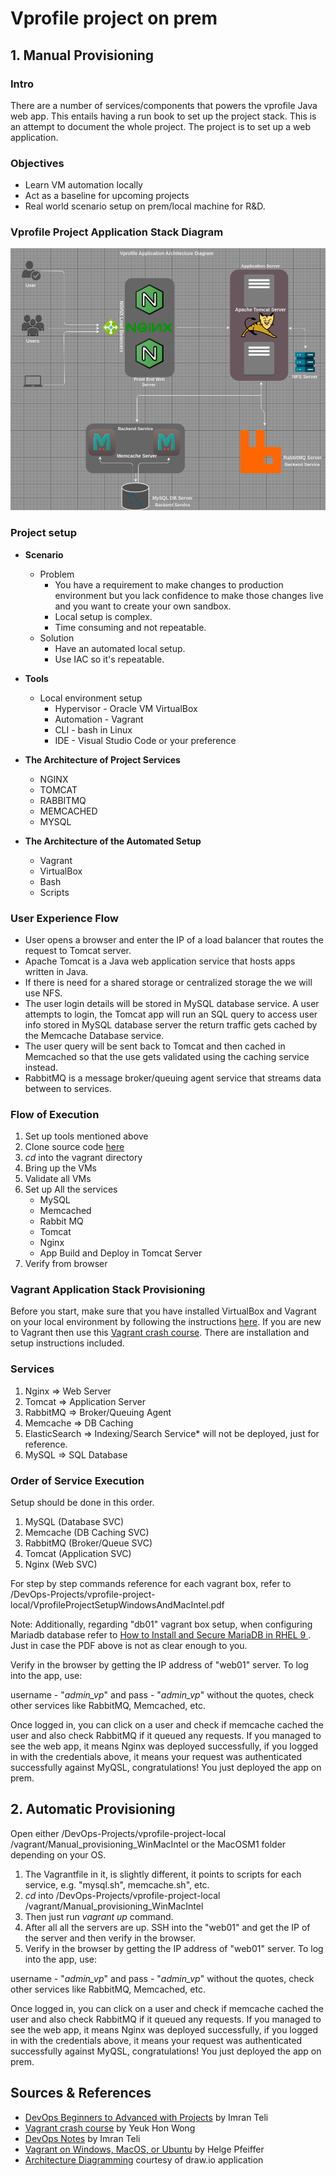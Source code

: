 # Vprofile project on prem
## 1. Manual Provisioning
### Intro

There are a number of services/components that powers the vprofile Java web app. This entails having a run book to set up the project stack. This is an attempt to document the whole project. The project is to set up a web application.

### Objectives

- Learn VM automation locally
- Act as a baseline for upcoming projects
- Real world scenario setup on prem/local machine for R&D.

### Vprofile Project Application Stack Diagram

![alt](project-diagram.png)
  
### Project setup

- **Scenario**
  - Problem 
    - You have a requirement to make changes to production environment but you lack confidence to make those changes live and you want to create your own sandbox.
    - Local setup is complex.
    - Time consuming and not repeatable.
  - Solution
    - Have an automated local setup.
    - Use IAC so it's repeatable.
  
- **Tools**
  - Local environment setup
    - Hypervisor - Oracle VM VirtualBox
    - Automation - Vagrant
    - CLI - bash in Linux
    - IDE - Visual Studio Code or your preference
 
- **The Architecture of Project Services**
  - NGINX
  - TOMCAT
  - RABBITMQ
  - MEMCACHED
  - MYSQL
- **The Architecture of the Automated Setup**
  - Vagrant
  - VirtualBox
  - Bash
  - Scripts

### User Experience Flow

- User opens a browser and enter the IP of a load balancer that routes the request to Tomcat server.
- Apache Tomcat is a Java web application service that hosts apps written in Java.
- If there is need for a shared storage or centralized storage the we will use NFS.
- The user login details will be stored in MySQL database service. A user attempts to login, the Tomcat app will run an SQL query to access user info stored in MySQL database server the return traffic gets cached by the Memcache Database service.
- The user query will be sent back to Tomcat and then cached in Memcached so that the use gets validated using the caching service instead.
- RabbitMQ is a message broker/queuing agent service that streams data between to services.

### Flow of Execution

1. Set up tools mentioned above
2. Clone source code [here](https://github.com/hkhcoder/vprofile-project.git)
3. *cd* into the vagrant directory
4. Bring up the VMs
5. Validate all VMs
6. Set up All the services
     - MySQL
     - Memcached
     - Rabbit MQ
     - Tomcat
     - Nginx
     - App Build and Deploy in Tomcat Server
7. Verify from browser

### Vagrant Application Stack Provisioning

Before you start, make sure that you have installed VirtualBox and Vagrant on your local environment by following the instructions [here](https://www.itu.dk/people/ropf/blog/vagrant_install.html). If you are new to Vagrant then use this [Vagrant crash course](https://gist.github.com/yeukhon/b35d94f4aa859a5477e4). There are installation and setup instructions included.

### Services

1. Nginx => Web Server
2. Tomcat => Application Server
3. RabbitMQ => Broker/Queuing Agent
4. Memcache => DB Caching
5. ElasticSearch => Indexing/Search Service* will not be deployed, just for reference.
6. MySQL => SQL Database

### Order of Service Execution
Setup should be done in this order.
1. MySQL (Database SVC)
2. Memcache (DB Caching SVC)
3. RabbitMQ (Broker/Queue SVC)
4. Tomcat (Application SVC)
5. Nginx (Web SVC)

For step by step commands reference for each vagrant box, refer to /DevOps-Projects/vprofile-project-local/VprofileProjectSetupWindowsAndMacIntel.pdf

Note: Additionally, regarding "db01" vagrant box setup, when configuring Mariadb database refer to [How to Install and Secure MariaDB in RHEL 9
](https://jumpcloud.com/blog/how-to-install-mariadb-rhel-9). Just in case the PDF above is not as clear enough to you.

Verify in the browser by getting the IP address of "web01" server. To log into the app, use:

username - "*admin_vp*" and pass - "*admin_vp*" without the quotes, check other services like RabbitMQ, Memcached, etc. 

Once logged in, you can click on a user and check if memcache cached the user and also check RabbitMQ if it queued any requests. If you managed to see the web app, it means Nginx was deployed successfully, if you logged in with the credentials above, it means your request was authenticated successfully against MyQSL, congratulations! You just deployed the app on prem.

## 2. Automatic Provisioning

Open either /DevOps-Projects/vprofile-project-local /vagrant/Manual_provisioning_WinMacIntel or the MacOSM1 folder depending on your OS.

1. The Vagrantfile in it, is slightly different, it points to scripts for each service, e.g. "mysql.sh", memcache.sh", etc.
2. *cd* into /DevOps-Projects/vprofile-project-local /vagrant/Manual_provisioning_WinMacIntel
3. Then just run *vagrant up* command.
4. After all all the servers are up. SSH into the "web01" and get the IP of the server and then verify in the browser.
5. Verify in the browser by getting the IP address of "web01" server. 
   To log into the app, use:

username - "*admin_vp*" and pass - "*admin_vp*" without the quotes, check other services like RabbitMQ, Memcached, etc. 

Once logged in, you can click on a user and check if memcache cached the user and also check RabbitMQ if it queued any requests. If you managed to see the web app, it means Nginx was deployed successfully, if you logged in with the credentials above, it means your request was authenticated successfully against MyQSL, congratulations! You just deployed the app on prem.

## Sources & References
- [DevOps Beginners to Advanced with Projects](https://www.udemy.com/course/decodingdevops/?couponCode=LEADERSALE24A) by Imran Teli
- [Vagrant crash course](https://gist.github.com/yeukhon/b35d94f4aa859a5477e4) by Yeuk Hon Wong
- [DevOps Notes](https://visualpath.in/devopstutorials/devops) by Imran Teli
- [Vagrant on Windows, MacOS, or Ubuntu](https://www.itu.dk/people/ropf/blog/vagrant_install.html) by Helge Pfeiffer
- [Architecture Diagramming](https://www.drawio.com/) courtesy of draw.io application
  